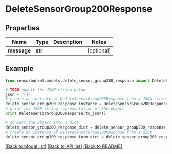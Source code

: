 # DeleteSensorGroup200Response


## Properties

Name | Type | Description | Notes
------------ | ------------- | ------------- | -------------
**message** | **str** |  | [optional] 

## Example

```python
from sensorbucket.models.delete_sensor_group200_response import DeleteSensorGroup200Response

# TODO update the JSON string below
json = "{}"
# create an instance of DeleteSensorGroup200Response from a JSON string
delete_sensor_group200_response_instance = DeleteSensorGroup200Response.from_json(json)
# print the JSON string representation of the object
print DeleteSensorGroup200Response.to_json()

# convert the object into a dict
delete_sensor_group200_response_dict = delete_sensor_group200_response_instance.to_dict()
# create an instance of DeleteSensorGroup200Response from a dict
delete_sensor_group200_response_form_dict = delete_sensor_group200_response.from_dict(delete_sensor_group200_response_dict)
```
[[Back to Model list]](../README.md#documentation-for-models) [[Back to API list]](../README.md#documentation-for-api-endpoints) [[Back to README]](../README.md)


